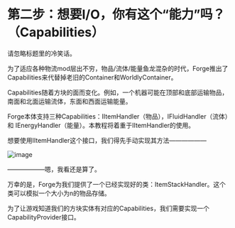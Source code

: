 
# 第二步：想要I/O，你有这个“能力”吗？（Capabilities）

请忽略标题里的冷笑话。

为了适应各种物流mod层出不穷，物品/流体/能量鱼龙混杂的时代，Forge推出了Capabilities来代替掉老旧的Container和WorldlyContainer。

Capabilities随着方块的面而变化。例如，一个机器可能在顶部和底部运输物品，南面和北面运输流体，东面和西面运输能量。

Forge本体支持三种Capabilities：IItemHandler（物品），IFluidHandler（流体）和 IEnergyHandler（能量）。本教程将着重于IItemHandler的使用。

想要使用IItemHandler这个接口，我们得先手动实现其方法——————

![image](https://github.com/user-attachments/assets/90e8d19c-44fd-4478-be5a-99277178bb27)

——————嗯，我看还是算了。

万幸的是，Forge为我们提供了一个已经实现好的类：ItemStackHandler。这个类可以模拟一个大小为n的物品存储。

为了让游戏知道我们的方块实体有对应的Capabilities，我们需要实现一个CapabilityProvider<T>接口。
